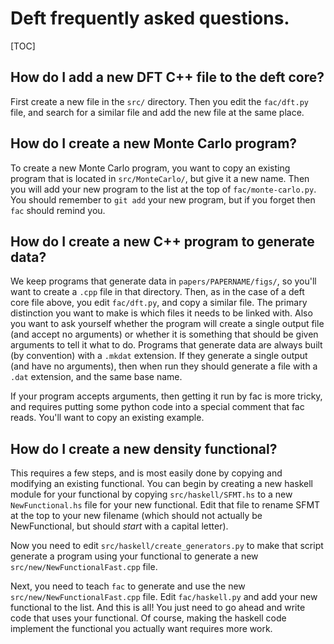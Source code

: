 # Deft frequently asked questions.

[TOC]

## How do I add a new DFT C++ file to the deft core?

First create a new file in the `src/` directory.  Then you edit the
`fac/dft.py` file, and search for a similar file and add the new file
at the same place.

## How do I create a new Monte Carlo program?

To create a new Monte Carlo program, you want to copy an existing
program that is located in `src/MonteCarlo/`, but give it a new name.
Then you will add your new program to the list at the top of
`fac/monte-carlo.py`.  You should remember to `git add` your new
program, but if you forget then `fac` should remind you.


## How do I create a new C++ program to generate data?

We keep programs that generate data in `papers/PAPERNAME/figs/`, so
you'll want to create a `.cpp` file in that directory.  Then, as in
the case of a deft core file above, you edit `fac/dft.py`, and copy a
similar file.  The primary distinction you want to make is which files
it needs to be linked with.  Also you want to ask yourself whether the
program will create a single output file (and accept no arguments) or
whether it is something that should be given arguments to tell it what
to do.  Programs that generate data are always built (by convention)
with a `.mkdat` extension.  If they generate a single output (and have
no arguments), then when run they should generate a file with a `.dat`
extension, and the same base name.

If your program accepts arguments, then getting it run by fac is more
tricky, and requires putting some python code into a special comment
that fac reads.  You'll want to copy an existing example.

## How do I create a new density functional?

This requires a few steps, and is most easily done by copying and
modifying an existing functional.  You can begin by creating a new
haskell module for your functional by copying `src/haskell/SFMT.hs` to
a new `NewFunctional.hs` file for your new functional.  Edit that file
to rename SFMT at the top to your new filename (which should not
actually be NewFunctional, but should *start* with a capital letter).

Now you need to edit `src/haskell/create_generators.py` to make that
script generate a program using your functional to generate a new
`src/new/NewFunctionalFast.cpp` file.

Next, you need to teach `fac` to generate and use the new
`src/new/NewFunctionalFast.cpp` file.  Edit `fac/haskell.py` and add
your new functional to the list.  And this is all! You just need to go
ahead and write code that uses your functional.  Of course, making the
haskell code implement the functional you actually want requires more
work.
